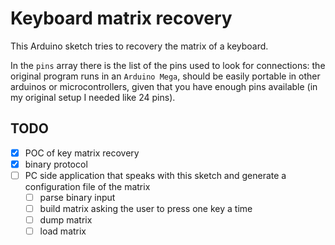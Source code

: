 # Keyboard matrix recovery

This Arduino sketch tries to recovery the matrix of a keyboard.

In the ``pins`` array there is the list of the pins used to look
for connections: the original program runs in an ``Arduino Mega``,
should be easily portable in other arduinos or microcontrollers, given
that you have enough pins available (in my original setup I needed like
24 pins).

## TODO

 - [x] POC of key matrix recovery
 - [x] binary protocol
 - [ ] PC side application that speaks with this sketch and generate a configuration file of the matrix
   - [ ] parse binary input
   - [ ] build matrix asking the user to press one key a time
   - [ ] dump matrix
   - [ ] load matrix
